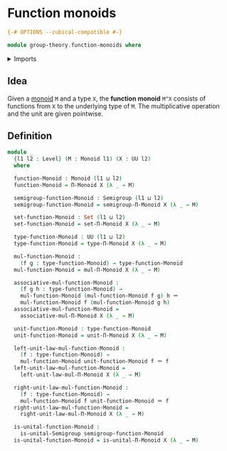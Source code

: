 # Function monoids

```agda
{-# OPTIONS --cubical-compatible #-}

module group-theory.function-monoids where
```

<details><summary>Imports</summary>

```agda
open import foundation.identity-types
open import foundation.sets
open import foundation.universe-levels

open import group-theory.dependent-products-monoids
open import group-theory.monoids
open import group-theory.semigroups
```

</details>

## Idea

Given a [monoid](group-theory.monoids.md) `M` and a type `X`, the **function
monoid** `M^X` consists of functions from `X` to the underlying type of `M`. The
multiplicative operation and the unit are given pointwise.

## Definition

```agda
module _
  {l1 l2 : Level} (M : Monoid l1) (X : UU l2)
  where

  function-Monoid : Monoid (l1 ⊔ l2)
  function-Monoid = Π-Monoid X (λ _ → M)

  semigroup-function-Monoid : Semigroup (l1 ⊔ l2)
  semigroup-function-Monoid = semigroup-Π-Monoid X (λ _ → M)

  set-function-Monoid : Set (l1 ⊔ l2)
  set-function-Monoid = set-Π-Monoid X (λ _ → M)

  type-function-Monoid : UU (l1 ⊔ l2)
  type-function-Monoid = type-Π-Monoid X (λ _ → M)

  mul-function-Monoid :
    (f g : type-function-Monoid) → type-function-Monoid
  mul-function-Monoid = mul-Π-Monoid X (λ _ → M)

  associative-mul-function-Monoid :
    (f g h : type-function-Monoid) →
    mul-function-Monoid (mul-function-Monoid f g) h ＝
    mul-function-Monoid f (mul-function-Monoid g h)
  associative-mul-function-Monoid =
    associative-mul-Π-Monoid X (λ _ → M)

  unit-function-Monoid : type-function-Monoid
  unit-function-Monoid = unit-Π-Monoid X (λ _ → M)

  left-unit-law-mul-function-Monoid :
    (f : type-function-Monoid) →
    mul-function-Monoid unit-function-Monoid f ＝ f
  left-unit-law-mul-function-Monoid =
    left-unit-law-mul-Π-Monoid X (λ _ → M)

  right-unit-law-mul-function-Monoid :
    (f : type-function-Monoid) →
    mul-function-Monoid f unit-function-Monoid ＝ f
  right-unit-law-mul-function-Monoid =
    right-unit-law-mul-Π-Monoid X (λ _ → M)

  is-unital-function-Monoid :
    is-unital-Semigroup semigroup-function-Monoid
  is-unital-function-Monoid = is-unital-Π-Monoid X (λ _ → M)
```
